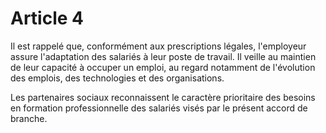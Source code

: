 # Article 4

Il est rappelé que, conformément aux prescriptions légales, l'employeur assure l'adaptation des salariés à leur poste de travail. Il veille au maintien de leur capacité à occuper un emploi, au regard notamment de l'évolution des emplois, des technologies et des organisations.

Les partenaires sociaux reconnaissent le caractère prioritaire des besoins en formation professionnelle des salariés visés par le présent accord de branche.

